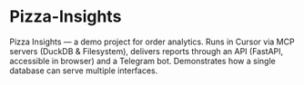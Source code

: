 # Pizza-Insights
Pizza Insights — a demo project for order analytics. Runs in Cursor via MCP servers (DuckDB &amp; Filesystem), delivers reports through an API (FastAPI, accessible in browser) and a Telegram bot. Demonstrates how a single database can serve multiple interfaces.
